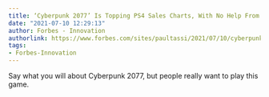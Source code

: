 ```yaml
---
title: ‘Cyberpunk 2077’ Is Topping PS4 Sales Charts, With No Help From Sony
date: "2021-07-10 12:29:13"
author: Forbes - Innovation
authorlink: https://www.forbes.com/sites/paultassi/2021/07/10/cyberpunk-2077-is-topping-ps4-sales-charts-with-no-help-from-sony/
tags:
- Forbes-Innovation
---
```

Say what you will about Cyberpunk 2077, but people really want to play this game.